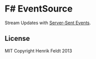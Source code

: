 # F# EventSource

Stream Updates with [Server-Sent Events](http://www.w3.org/TR/eventsource/).



## License

MIT Copyright Henrik Feldt 2013


